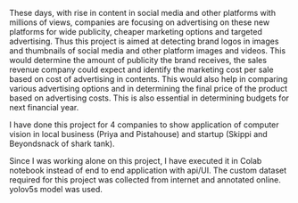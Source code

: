 These days, with rise in content in social media and other platforms with millions of views, 
companies are focusing on advertising on these new platforms for wide publicity, 
cheaper marketing options and targeted advertising. 
Thus this project is aimed at detecting brand logos in images and 
thumbnails of social media and other platform images and videos. 
This would determine the amount of publicity the brand receives, 
the sales revenue company could expect and identify the marketing cost per sale based on cost of advertising in contents. 
This would also help in comparing various advertising options and in determining the final price of the product based on advertising costs. 
This is also essential in determining budgets for next financial year.

I have done this project for 4 companies to show application of computer vision in local business (Priya and Pistahouse) 
and startup (Skippi and Beyondsnack of shark tank).

Since I was working alone on this project, I have executed it in Colab notebook instead of end to end application with api/UI. 
The custom dataset required for this project was collected from internet and annotated online.
yolov5s model was used.
